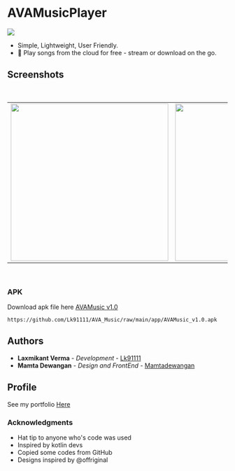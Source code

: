 # AVAMusicPlayer
<img
src="https://user-images.githubusercontent.com/55667057/112758321-5af55680-900b-11eb-8f53-184c8064aa6c.jpg"/>
  
* Simple, Lightweight, User Friendly.<br>
* 🎵 Play songs from the cloud for free - stream or download on the go.<br>


## Screenshots
</br>
<div align="center">
   <table align="center" border="0" >
  <tr>
    <td>
<img width="360"
src="https://user-images.githubusercontent.com/55667057/112758036-d9e98f80-9009-11eb-9e5f-1daf9773250f.png"/>
       <td><img width="360"
src="https://user-images.githubusercontent.com/55667057/112758057-06051080-900a-11eb-8e19-0d8bb68b08ab.png"/>
    </td>
     <td> <img width="360"
src="https://user-images.githubusercontent.com/55667057/112758119-4e243300-900a-11eb-8d7c-1ec37704b3df.png"/></td>
  </table>
  </div>
</br>

### APK
Download apk file here [AVAMusic v1.0](https://github.com/Lk91111/AVA_Music/raw/main/app/AVAMusic_v1.0.apk)
```
https://github.com/Lk91111/AVA_Music/raw/main/app/AVAMusic_v1.0.apk
```

## Authors

* **Laxmikant Verma** - *Development* - [Lk91111](https://github.com/Lk91111)<br>
* **Mamta Dewangan** - *Design and FrontEnd* - [Mamtadewangan](https://github.com/Mamtadewangan)


## Profile
See my portfolio <a href="" target="_blank">Here</a>

### Acknowledgments

* Hat tip to anyone who's code was used
* Inspired by kotlin devs
* Copied some codes from GitHub
* Designs inspired by @offriginal
